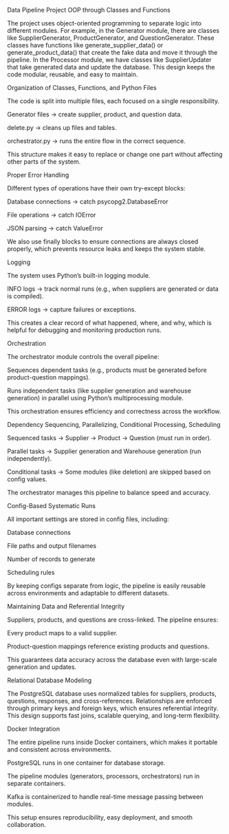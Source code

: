 Data Pipeline Project
OOP through Classes and Functions

The project uses object-oriented programming to separate logic into different modules. For example, in the Generator module, there are classes like SupplierGenerator, ProductGenerator, and QuestionGenerator. These classes have functions like generate_supplier_data() or generate_product_data() that create the fake data and move it through the pipeline. In the Processor module, we have classes like SupplierUpdater that take generated data and update the database. This design keeps the code modular, reusable, and easy to maintain.

Organization of Classes, Functions, and Python Files

The code is split into multiple files, each focused on a single responsibility.

Generator files → create supplier, product, and question data.

delete.py → cleans up files and tables.

orchestrator.py → runs the entire flow in the correct sequence.

This structure makes it easy to replace or change one part without affecting other parts of the system.

Proper Error Handling

Different types of operations have their own try-except blocks:

Database connections → catch psycopg2.DatabaseError

File operations → catch IOError

JSON parsing → catch ValueError

We also use finally blocks to ensure connections are always closed properly, which prevents resource leaks and keeps the system stable.

Logging

The system uses Python’s built-in logging module.

INFO logs → track normal runs (e.g., when suppliers are generated or data is compiled).

ERROR logs → capture failures or exceptions.

This creates a clear record of what happened, where, and why, which is helpful for debugging and monitoring production runs.

Orchestration

The orchestrator module controls the overall pipeline:

Sequences dependent tasks (e.g., products must be generated before product-question mappings).

Runs independent tasks (like supplier generation and warehouse generation) in parallel using Python’s multiprocessing module.

This orchestration ensures efficiency and correctness across the workflow.

Dependency Sequencing, Parallelizing, Conditional Processing, Scheduling

Sequenced tasks → Supplier → Product → Question (must run in order).

Parallel tasks → Supplier generation and Warehouse generation (run independently).

Conditional tasks → Some modules (like deletion) are skipped based on config values.

The orchestrator manages this pipeline to balance speed and accuracy.

Config-Based Systematic Runs

All important settings are stored in config files, including:

Database connections

File paths and output filenames

Number of records to generate

Scheduling rules

By keeping configs separate from logic, the pipeline is easily reusable across environments and adaptable to different datasets.

Maintaining Data and Referential Integrity

Suppliers, products, and questions are cross-linked. The pipeline ensures:

Every product maps to a valid supplier.

Product-question mappings reference existing products and questions.

This guarantees data accuracy across the database even with large-scale generation and updates.

Relational Database Modeling

The PostgreSQL database uses normalized tables for suppliers, products, questions, responses, and cross-references. Relationships are enforced through primary keys and foreign keys, which ensures referential integrity. This design supports fast joins, scalable querying, and long-term flexibility.

Docker Integration

The entire pipeline runs inside Docker containers, which makes it portable and consistent across environments.

PostgreSQL runs in one container for database storage.

The pipeline modules (generators, processors, orchestrators) run in separate containers.

Kafka is containerized to handle real-time message passing between modules.

This setup ensures reproducibility, easy deployment, and smooth collaboration.
